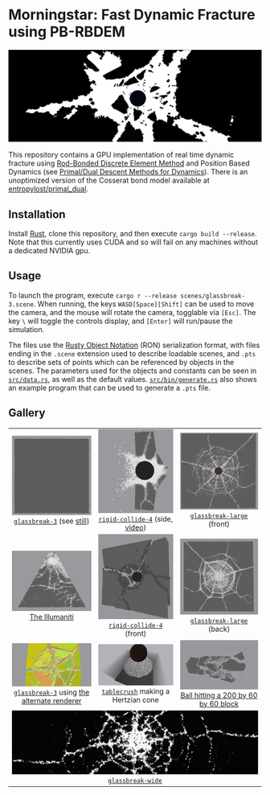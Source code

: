 # Morningstar: Fast Dynamic Fracture using PB-RBDEM

![`scenes/rigid-collide-4.scene` fracture pattern](images/banner-rigid.png)

This repository contains a GPU implementation of real time dynamic fracture using [Rod-Bonded Discrete Element Method](http://ren-bo.net/papers/zkr_gmod2024.pdf) and Position Based Dynamics (see [Primal/Dual Descent Methods for Dynamics](https://mmacklin.com/primaldual.pdf)). There is an unoptimized version of the Cosserat bond model available at [entropylost/primal_dual](https://github.com/entropylost/primal_dual).

## Installation

Install [Rust](https://www.rust-lang.org/tools/install), clone this repository, and then execute `cargo build --release`. Note that this currently uses CUDA and so will fail on any machines without a dedicated NVIDIA gpu.

## Usage

To launch the program, execute `cargo r --release scenes/glassbreak-3.scene`. When running, the keys `WASD[Space][Shift]` can be used to move the camera, and the mouse will rotate the camera, togglable via `[Esc]`. The key `\` will toggle the controls display, and `[Enter]` will run/pause the simulation.

The files use the [Rusty Object Notation](https://github.com/ron-rs/ron) (RON) serialization format, with files ending in the `.scene` extension used to describe loadable scenes, and `.pts` to describe sets of points which can be referenced by objects in the scenes. The parameters used for the objects and constants can be seen in [`src/data.rs`](src/data.rs), as well as the default values. [`src/bin/generate.rs`](src/bin/generate.rs) also shows an example program that can be used to generate a `.pts` file.

## Gallery


<table align="center">
    <tr>
        <td align="center"><img src="images/glassbreak-3-anim.gif" alt="Glassbreak 3 Fracture Pattern"><a href="scenes/glassbreak-3.scene"><code>glassbreak-3</code></a> (see <a href="images/glassbreak-3-fracture.png">still</a>)</td>
        <td align="center"><img src="images/rigid-collide-4-side.png" alt="Rigid Collide 4 Side View"><a href="scenes/rigid-collide-4.scene"><code>rigid-collide-4</code></a> (side, <a href="images/rigid-collide-4-video-redirect.md">video</a>)</td>
        <td align="center"><a href="images/glassbreak-large-front.png"><img src="images/glassbreak-large-front-50.png" alt="Glassbreak Large Front Fracture (downscaled)"></a><a href="scenes/glassbreak-large.scene"><code>glassbreak-large</code></a> (front)</td>
    </tr>
    <tr>
        <td align="center"><img src="images/prism-front.png" alt="Prism Front View"><a href="scenes/prism.scene">The Illumaniti</a></td>
        <td align="center"><img src="images/rigid-collide-4-front.png" alt="Rigid Collide 4 Front View"><a href="scenes/rigid-collide-4.scene"><code>rigid-collide-4</code></a> (front)</td>
        <td align="center"><img src="images/glassbreak-large-back.png" alt="Glassbreak Large Back Fracture"><a href="scenes/glassbreak-large.scene"><code>glassbreak-large</code></a> (back)</td>
    </tr>
    <tr>
        <td align="center"><img src="images/glassbreak-traced.png" alt="Rendered glassbreak"><a href="scenes/glassbreak-3.scene"><code>glassbreak-3</code></a> using <a href="https://github.com/entropylost/morningstar/tree/render">the alternate renderer</a></td>
        <td align="center"><img src="images/tablecrush-cone.png" alt="Tablecrush Hertzian cone"><a href="scenes/tablecrush.scene"><code>tablecrush</code></a> making a Hertzian cone</td>
        <td align="center"><a href="images/collide-200x60x60.png"><img src="images/collide-200x60x60-50.png" alt="200x60x60 Collision"></a><a href="scenes/tablecrush.scene">Ball hitting a 200 by 60 by 60 block</td>
    </tr>
    <tr>
        <td colspan="3" align="center"><img src="images/banner-pattern.png" alt="Wide glassbreak pattern"><a href="scenes/glassbreak-wide.scene"><code>glassbreak-wide</code></a></td>
    </tr>
</table>
